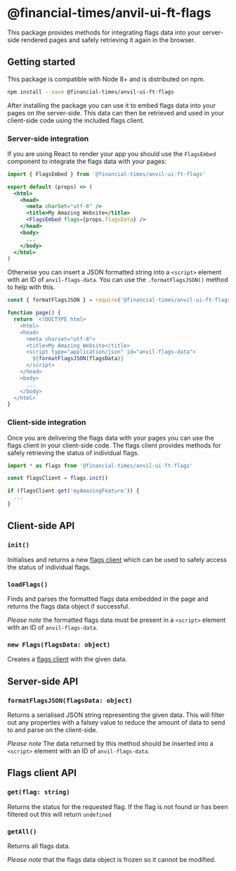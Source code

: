 # @financial-times/anvil-ui-ft-flags

This package provides methods for integrating flags data into your server-side rendered pages and safely retrieving it again in the browser.


## Getting started

This package is compatible with Node 8+ and is distributed on npm.

```sh
npm install --save @financial-times/anvil-ui-ft-flags
```

After installing the package you can use it to embed flags data into your pages on the server-side. This data can then be retrieved and used in your client-side code using the included flags client.

### Server-side integration

If you are using React to render your app you should use the `FlagsEmbed` component to integrate the flags data with your pages:

```jsx
import { FlagsEmbed } from '@financial-times/anvil-ui-ft-flags'

export default (props) => (
  <html>
    <head>
      <meta charSet="utf-8" />
      <title>My Amazing Website</title>
      <FlagsEmbed flags={props.flagsData} />
    </head>
    <body>
      ...
    </body>
  </html>
)
```

Otherwise you can insert a JSON formatted string into a `<script>` element with an ID of `anvil-flags-data`. You can use the `.formatFlagsJSON()` method to help with this.

```js
const { formatFlagsJSON } = require('@financial-times/anvil-ui-ft-flags/server')

function page() {
  return `<!DOCTYPE html>
    <html>
    <head>
      <meta charset="utf-8">
      <title>My Amazing Website</title>
      <script type="application/json" id="anvil-flags-data">
        ${formatFlagsJSON(flagsData)}
      </script>
    </head>
    <body>
      ...
    </body>
  </html>`
}
```

### Client-side integration

Once you are delivering the flags data with your pages you can use the flags client in your client-side code. The flags client provides methods for safely retrieving the status of individual flags.

```js
import * as flags from '@financial-times/anvil-ui-ft-flags'

const flagsClient = flags.init()

if (flagsClient.get('myAmazingFeature')) {
  ...
}
```


## Client-side API

### `init()`

Initialises and returns a new [flags client](#flags-client-api) which can be used to safely access the status of individual flags.

### `loadFlags()`

Finds and parses the formatted flags data embedded in the page and returns the flags data object if successful.

_Please note_ the formatted flags data must be present in a `<script>` element with an ID of `anvil-flags-data`.

### `new Flags(flagsData: object)`

Creates a [flags client](#flags-client-api) with the given data.


## Server-side API

### `formatFlagsJSON(flagsData: object)`

Returns a serialised JSON string representing the given data. This will filter out any properties with a falsey value to reduce the amount of data to send to and parse on the client-side.

_Please note_ The data returned by this method should be inserted into a `<script>` element with an ID of `anvil-flags-data`.


## Flags client API

### `get(flag: string)`

Returns the status for the requested flag. If the flag is not found or has been filtered out this will return `undefined`

### `getAll()`

Returns all flags data.

_Please note_ that the flags data object is frozen so it cannot be modified.
